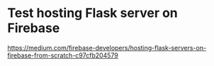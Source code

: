 # Test hosting Flask server on Firebase

https://medium.com/firebase-developers/hosting-flask-servers-on-firebase-from-scratch-c97cfb204579
